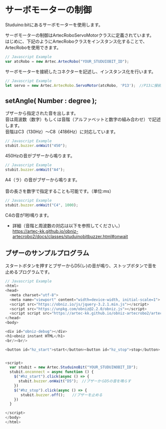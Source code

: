 # サーボモーターの制御
Studuino:bitにあるサーボモーターを使用します。




サーボモーターの制御はArtecRoboServoMotorクラスに定義されています。</br>
はじめに、下記のようにArtecRoboクラスをインスタンス化することで、ArtecRoboを使用できます。
```Javascript
// Javascript Example
var atcRobo = new Artec.ArtecRobo("YOUR_STUDUIOBIT_ID");
```
サーボモーターを接続したコネクターを記述し、インスタンス化を行います。
```Javascript
// Javascript Example
let servo = new Artec.ArtecRobo.ServoMotor(atcRobo, 'P13');　//P13に接続した場合
```


## setAngle( Number : degree );

ブザーから指定された音を出します。</br>
音は周波数（数字）もしくは音階（アルファベットと数字の組み合わせ）で記述します。</br>
音階はC3（130Hz）～C8（4186Hz）に対応しています。</br>

```Javascript
// Javascript Example
stubit.buzzer.onWait("450");
```
 450Hzの音がブザーから鳴ります。


```Javascript
// Javascript Example
stubit.buzzer.onWait("A4");
```
A4（ラ）の音がブザーから鳴ります。</br>
</br>
音の長さを数字で指定することも可能です。（単位:ms）
```Javascript
// Javascript Example
stubit.buzzer.onWait("C4", 1000);
```
C4の音が1秒鳴ります。</br>
* 詳細（音階と周波数の対応は以下を参照してください。）</br>
https://artec-kk.github.io/obniz-artecrobo2/docs/classes/studuinobitbuzzer.html#onwait


## ブザーのサンプルプログラム

スタートボタンを押すとブザーからD5(レ)の音が鳴り、ストップボタンで音を止めるプログラムです。

```Javascript
// Javascript Example
<html>
<head>
  <meta charset="utf-8">
  <meta name="viewport" content="width=device-width, initial-scale=1">
  <script src="https://obniz.io/js/jquery-3.2.1.min.js"></script>
  <script src="https://unpkg.com/obniz@2.2.0/obniz.js"></script>
  <script script src="https://artec-kk.github.io/obniz-artecrobo2/artec.js"></script>
</head>
<body>

<div id="obniz-debug"></div>
<h1>obniz instant HTML</h1>
<br/><br/>

<button id="hz_start">start</button><button id="hz_stop">stop</button>


<script>
  var stubit = new Artec.StuduinoBit("YOUR_STUDUINOBIT_ID");
  stubit.onconnect = async function () {
    $("#hz_start").click(async () => {
      stubit.buzzer.onWait("D5");　//ブザーからD5の音を鳴らす
    })
    $("#hz_stop").click(async () => {
       stubit.buzzer.off();　　//ブザーを止める
    })
  }

</script>
</body>
</html>
```


